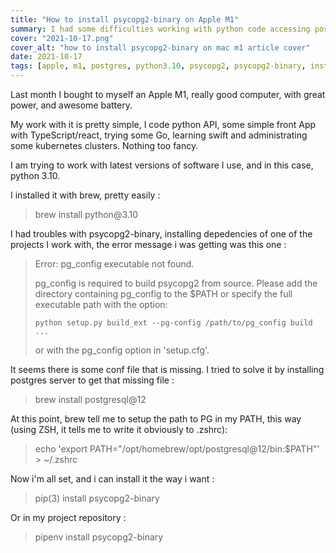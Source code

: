 ```yaml
---
title: "How to install psycopg2-binary on Apple M1"
summary: I had some difficulties working with python code accessing postgres databases. Let me show you how I handled it.
cover: "2021-10-17.png"
cover_alt: "how to install psycopg2-binary on mac m1 article cover"
date: 2021-10-17
tags: [apple, m1, postgres, python3.10, psycopg2, psycopg2-binary, install]
---
```


Last month I bought to myself an Apple M1, really good computer, with great power, and awesome battery.

My work with it is pretty simple, I code python API, some simple front App with TypeScript/react, trying some Go, learning swift and administrating some kubernetes clusters. Nothing too fancy.

I am trying to work with latest versions of software I use, and in this case, python 3.10.

I installed it with brew, pretty easily : 

<blockquote class="blockquotecode">
    brew install python@3.10
</blockquote>

I had troubles with psycopg2-binary, installing depedencies of one of the projects I work with, the error message i was getting was this one : 

<blockquote class="blockquotecode">
    Error: pg_config executable not found.

pg_config is required to build psycopg2 from source.  Please add the directory
containing pg_config to the $PATH or specify the full executable path with the
option:

    python setup.py build_ext --pg-config /path/to/pg_config build ...

or with the pg_config option in 'setup.cfg'.
</blockquote>

It seems there is some conf file that is missing. I tried to solve it by installing postgres server to get that missing file :

<blockquote class="blockquotecode">
    brew install postgresql@12
</blockquote>

At this point, brew tell me to setup the path to PG in my PATH, this way (using ZSH, it tells me to write it obviously to .zshrc):

<blockquote class="blockquotecode">
    echo 'export PATH="/opt/homebrew/opt/postgresql@12/bin:$PATH"' > ~/.zshrc
</blockquote>

Now i'm all set, and i can install it the way i want :

<blockquote class="blockquotecode">
    pip(3) install psycopg2-binary
</blockquote>

Or in my project repository :

<blockquote class="blockquotecode">
    pipenv install psycopg2-binary
</blockquote>